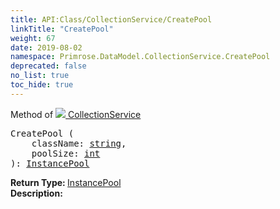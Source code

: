 ```yaml
---
title: API:Class/CollectionService/CreatePool
linkTitle: "CreatePool"
weight: 67
date: 2019-08-02
namespace: Primrose.DataModel.CollectionService.CreatePool
deprecated: false
no_list: true
toc_hide: true
---
```

Method of <a href="/docs/api-reference/Class/CollectionService"><img src="/icons/silk/default.png"/>&nbsp;CollectionService</a>
<pre class="method-declaration">
CreatePool (
    className: <a class="type" href="/docs/api-reference/System/string">string</a>,
    poolSize: <a class="type" href="/docs/api-reference/System/Primitives#int32">int</a>
): <a class="type" href="/docs/api-reference/Misc/InstancePool">InstancePool</a></pre>
<b>Return Type: </b>
<a class="type" href="/docs/api-reference/Misc/InstancePool">InstancePool</a>
<br/>
<b>Description: </b>
